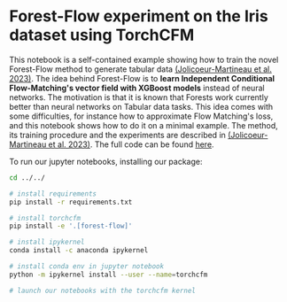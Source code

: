 # Forest-Flow experiment on the Iris dataset using TorchCFM

This notebook is a self-contained example showing how to train the novel Forest-Flow method to generate tabular data [(Jolicoeur-Martineau et al. 2023)](https://arxiv.org/abs/2309.09968). The idea behind Forest-Flow is to **learn Independent Conditional Flow-Matching's vector field with XGBoost models** instead of neural networks. The motivation is that it is known that Forests work currently better than neural networks on Tabular data tasks. This idea comes with some difficulties, for instance how to approximate Flow Matching's loss, and this notebook shows how to do it on a minimal example. The method, its training procedure and the experiments are described in [(Jolicoeur-Martineau et al. 2023)](https://arxiv.org/abs/2309.09968). The full code can be found [here](https://github.com/SamsungSAILMontreal/ForestDiffusion). 

To run our jupyter notebooks, installing our package:

```bash
cd ../../

# install requirements
pip install -r requirements.txt

# install torchcfm
pip install -e '.[forest-flow]'

# install ipykernel
conda install -c anaconda ipykernel

# install conda env in jupyter notebook
python -m ipykernel install --user --name=torchcfm

# launch our notebooks with the torchcfm kernel
```